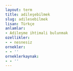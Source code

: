```yaml
---
layout: term
title: adileşebilmek
slug: adilesebilmek
lisan: Türkçe
anlamlar:
- Adileşme ihtimali bulunmak
ozellikler:
- - nesnesiz
ornekler:
- - ''
orneklerkaynak:
- - ''
---
```

